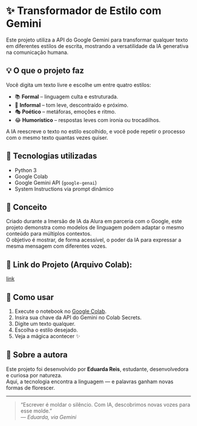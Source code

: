 # ✨ Transformador de Estilo com Gemini

Este projeto utiliza a API do Google Gemini para transformar qualquer texto em diferentes estilos de escrita, mostrando a versatilidade da IA generativa na comunicação humana.

## 💡 O que o projeto faz

Você digita um texto livre e escolhe um entre quatro estilos:

- 📚 **Formal** – linguagem culta e estruturada.
- 💬 **Informal** – tom leve, descontraído e próximo.
- 🎭 **Poético** – metáforas, emoções e ritmo.
- 😂 **Humorístico** – respostas leves com ironia ou trocadilhos.

A IA reescreve o texto no estilo escolhido, e você pode repetir o processo com o mesmo texto quantas vezes quiser.

## 🚀 Tecnologias utilizadas

- Python 3
- Google Colab
- Google Gemini API (`google-genai`)
- System Instructions via prompt dinâmico

## 🧠 Conceito

Criado durante a Imersão de IA da Alura em parceria com o Google, este projeto demonstra como modelos de linguagem podem adaptar o mesmo conteúdo para múltiplos contextos.  
O objetivo é mostrar, de forma acessível, o poder da IA para expressar a mesma mensagem com diferentes vozes.

## 🔗 Link do Projeto (Arquivo Colab):

[link](projetoIA.ipynb)

## 🎯 Como usar

1. Execute o notebook no [Google Colab](https://colab.research.google.com).
2. Insira sua chave da API do Gemini no Colab Secrets.
3. Digite um texto qualquer.
4. Escolha o estilo desejado.
5. Veja a mágica acontecer ✨

## 🌱 Sobre a autora

Este projeto foi desenvolvido por **Eduarda Reis**, estudante, desenvolvedora e curiosa por natureza.  
Aqui, a tecnologia encontra a linguagem — e palavras ganham novas formas de florescer.

---

> “Escrever é moldar o silêncio. Com IA, descobrimos novas vozes para esse molde.”  
> — _Eduarda, via Gemini_

